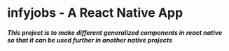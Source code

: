 # infyjobs - A React Native App

##### This project is to make different generalized components in react native so that it can be used further in another native projects
